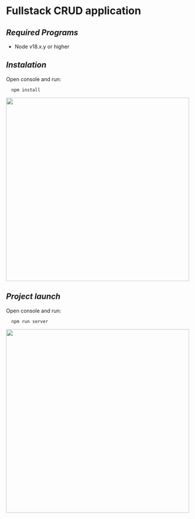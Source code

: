 # __Fullstack CRUD application__

## _Required Programs_
  * Node v18.x.y or higher

## _Instalation_
Open console and run:
```
  npm install
```
<img src="../npm-install.gif" width="500">

## _Project launch_
Open console and run:
```
  npm run server
```
<img src="../npm-run-server.gif" width="500">